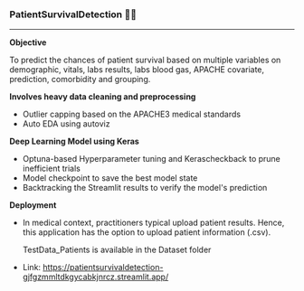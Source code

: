 ### PatientSurvivalDetection 🏥💊 ###
___

**Objective**

To predict the chances of patient survival based on multiple variables on demographic, vitals, labs results, labs blood gas, APACHE covariate, prediction, comorbidity and grouping.

**Involves heavy data cleaning and preprocessing**
- Outlier capping based on the APACHE3 medical standards
- Auto EDA using autoviz

**Deep Learning Model using Keras**
- Optuna-based Hyperparameter tuning and Kerascheckback to prune inefficient trials
- Model checkpoint to save the best model state
- Backtracking the Streamlit results to verify the model's prediction

**Deployment**
- In medical context, practitioners typical upload patient results. Hence, this application has the option to upload patient information (.csv).
  
  TestData_Patients is available in the Dataset folder
- Link: https://patientsurvivaldetection-gjfgzmmltdkgycabkjnrcz.streamlit.app/
